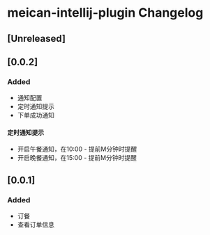 <!-- Keep a Changelog guide -> https://keepachangelog.com -->

# meican-intellij-plugin Changelog

## [Unreleased]

## [0.0.2]
### Added

- 通知配置
- 定时通知提示
- 下单成功通知

#### 定时通知提示

- 开启午餐通知，在10:00 - 提前M分钟时提醒
- 开启晚餐通知，在15:00 - 提前M分钟时提醒

## [0.0.1]

### Added

- 订餐
- 查看订单信息
